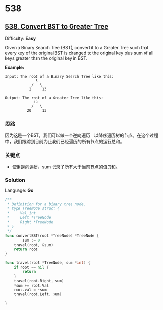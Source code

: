# 538

## [538\. Convert BST to Greater Tree](https://leetcode.com/problems/convert-bst-to-greater-tree/)

Difficulty: **Easy**


Given a Binary Search Tree (BST), convert it to a Greater Tree such that every key of the original BST is changed to the original key plus sum of all keys greater than the original key in BST.

**Example:**

```
Input: The root of a Binary Search Tree like this:
              5
            /   \
           2     13

Output: The root of a Greater Tree like this:
             18
            /   \
          20     13
```
### 思路
因为这是一个BST，我们可以做一个逆向遍历，以降序遍历树的节点。在这个过程中，我们跟踪到目前为止我们已经遍历的所有节点的运行总和。

### 关键点
- 使用逆向遍历，sum 记录了所有大于当前节点的值的和。
### Solution

Language: **Go**

```go
/**
 * Definition for a binary tree node.
 * type TreeNode struct {
 *     Val int
 *     Left *TreeNode
 *     Right *TreeNode
 * }
 */
func convertBST(root *TreeNode) *TreeNode {
    	sum := 0
	travel(root, &sum)
	return root
}

func travel(root *TreeNode, sum *int) {
	if root == nil {
		return
	}
	travel(root.Right, sum)
	*sum += root.Val
	root.Val = *sum
	travel(root.Left, sum)

}
```